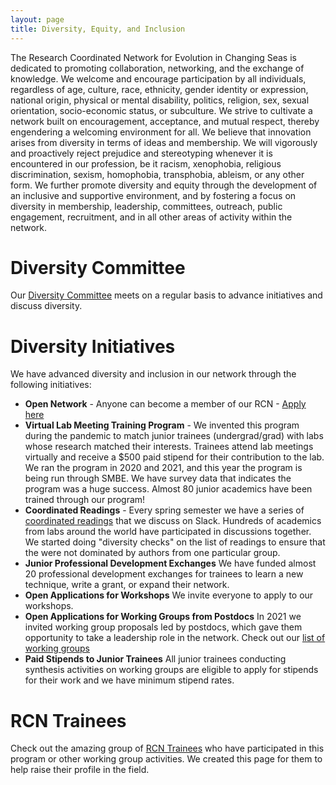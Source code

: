 ```yaml
---
layout: page
title: Diversity, Equity, and Inclusion
---
```



The Research Coordinated Network for Evolution in Changing Seas is dedicated to promoting collaboration, networking, and the exchange of knowledge. We welcome and encourage participation by all individuals, regardless of age, culture, race, ethnicity, gender identity or expression, national origin, physical or mental disability, politics, religion, sex, sexual orientation, socio-economic status, or subculture. We strive to cultivate a network built on encouragement, acceptance, and mutual respect, thereby engendering a welcoming environment for all. We believe that innovation arises from diversity in terms of ideas and membership. We will vigorously and proactively reject prejudice and stereotyping whenever it is encountered in our profession, be it racism, xenophobia, religious discrimination, sexism, homophobia, transphobia, ableism, or any other form. We further promote diversity and equity through the development of an inclusive and supportive environment, and by fostering a focus on diversity in membership, leadership, committees, outreach, public engagement, recruitment, and in all other areas of activity within the network.

# Diversity Committee

Our [Diversity Committee](https://rcn-ecs.github.io/steering/) meets on a regular basis to advance initiatives and discuss diversity.

# Diversity Initiatives

We have advanced diversity and inclusion in our network through the following initiatives:

- **Open Network** - Anyone can become a member of our RCN - [Apply here](https://rcn-ecs.github.io/howtojoin/)
- **Virtual Lab Meeting Training Program** - We invented this program during the pandemic to match junior trainees (undergrad/grad) with labs whose research matched their interests. Trainees attend lab meetings virtually and receive a $500 paid stipend for their contribution to the lab. We ran the program in 2020 and 2021, and this year the program is being run through SMBE. We have survey data that indicates the program was a huge success. Almost 80 junior academics have been trained through our program!
- **Coordinated Readings** - Every spring semester we have a series of [coordinated readings](https://rcn-ecs.github.io/coord_readings/) that we discuss on Slack. Hundreds of academics from labs around the world have participated in discussions together. We started doing "diversity checks" on the list of readings to ensure that the were not dominated by authors from one particular group.
- **Junior Professional Development Exchanges** We have funded almost 20 professional development exchanges for trainees to learn a new technique, write a grant, or expand their network.
- **Open Applications for Workshops** We invite everyone to apply to our workshops.
- **Open Applications for Working Groups from Postdocs** In 2021 we invited working group proposals led by postdocs, which gave them opportunity to take a leadership role in the network. Check out our [list of working groups](https://rcn-ecs.github.io/WorkingGroups/)
- **Paid Stipends to Junior Trainees** All junior trainees conducting synthesis activities on working groups are eligible to apply for stipends for their work and we have minimum stipend rates.

# RCN Trainees
Check out the amazing group of [RCN Trainees](https://rcn-ecs.github.io/trainees/) who have participated in this program or other working group activities. We created this page for them to help raise their profile in the field.


